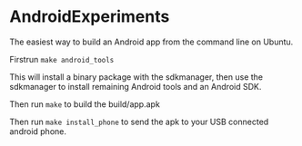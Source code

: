 # AndroidExperiments

The easiest way to build an Android app from the command line on Ubuntu.

Firstrun `make android_tools`

This will install a binary package with the sdkmanager,
then use the sdkmanager to install remaining Android tools and an Android SDK.

Then run `make` to build the build/app.apk

Then run `make install_phone` to send the apk to your USB connected android phone.